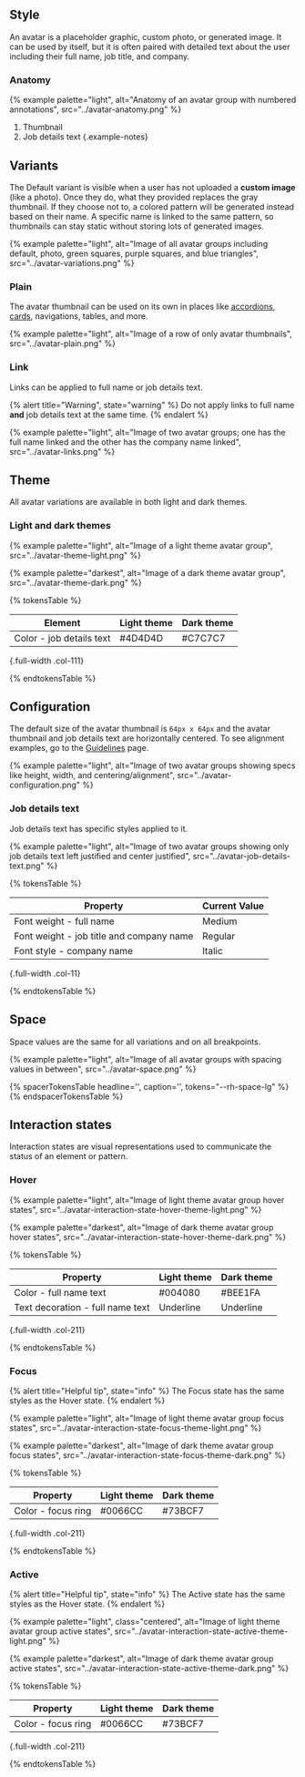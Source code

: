 <style>
.col-211 th { width: 25%; }
.col-211 th:first-of-type { width: 50%; }
.col-111 th { width: 33%; }
.col-11 th { width: 50%; }
</style>

## Style

  An avatar is a placeholder graphic, custom photo, or generated image. It can 
  be used by itself, but it is often paired with detailed text about the user 
  including their full name, job title, and company.

### Anatomy

  {% example palette="light",
              alt="Anatomy of an avatar group with numbered annotations",
              src="../avatar-anatomy.png" %}

  1. Thumbnail
  2. Job details text
  {.example-notes}


## Variants

  The Default variant is visible when a user has not uploaded a **custom image** 
  (like a photo). Once they do, what they provided replaces the gray thumbnail. 
  If they choose not to, a colored pattern will be generated instead based on 
  their name. A specific name is linked to the same pattern, so thumbnails can 
  stay static without storing lots of generated images.

  {% example palette="light",
              alt="Image of all avatar groups including default, photo, green squares, purple squares, and blue triangles",
              src="../avatar-variations.png" %}

### Plain
  The avatar thumbnail can be used on its own in places like 
  [accordions](https://ux.redhat.com/elements/accordion/), 
  [cards](https://ux.redhat.com/elements/card/), navigations, tables, and more.

  {% example palette="light",
              alt="Image of a row of only avatar thumbnails",
              src="../avatar-plain.png" %}

### Link
  Links can be applied to full name or job details text.

  {% alert title="Warning", state="warning" %}
  Do not apply links to full name **and** job details text at the same time.
  {% endalert %}

  {% example palette="light",
              alt="Image of two avatar groups; one has the full name linked and the other has the company name linked",
              src="../avatar-links.png" %}


## Theme

  All avatar variations are available in both light and dark themes.

### Light and dark themes

  {% example palette="light",
              alt="Image of a light theme avatar group",
              src="../avatar-theme-light.png" %}

  {% example palette="darkest",
              alt="Image of a dark theme avatar group",
              src="../avatar-theme-dark.png" %}

  {% tokensTable %}

  | Element                  | Light theme | Dark theme |
  | ------------------------ | ----------- | ---------- |
  | Color - job details text |#4D4D4D     |#C7C7C7    |

  {.full-width .col-111}

  {% endtokensTable %}


## Configuration

  The default size of the avatar thumbnail is `64px x 64px` and the avatar 
  thumbnail and job details text are horizontally centered. To see alignment 
  examples, go to the 
  [Guidelines](https://ux.redhat.com/elements/avatar/guidelines/) page.

  {% example palette="light",
              alt="Image of two avatar groups showing specs like height, width, and centering/alignment",
              src="../avatar-configuration.png" %}

### Job details text
  Job details text has specific styles applied to it.

  {% example palette="light",
              alt="Image of two avatar groups showing only job details text left justified and center justified",
              src="../avatar-job-details-text.png" %}

  {% tokensTable %}

  | Property                                 | Current Value |
  | ---------------------------------------- | ------------- |
  | Font weight - full name                  | Medium        |
  | Font weight - job title and company name | Regular       |
  | Font style - company name                | Italic        |

  {.full-width .col-11}

  {% endtokensTable %}


## Space
  Space values are the same for all variations and on all breakpoints.

  {% example palette="light",
              alt="Image of all avatar groups with spacing values in between",
              src="../avatar-space.png" %}

  {% spacerTokensTable 
      headline='',
      caption='',
      tokens="--rh-space-lg" %}
  {% endspacerTokensTable %}


## Interaction states

  Interaction states are visual representations used to communicate the status 
  of an element or pattern.

### Hover

  {% example palette="light",
             alt="Image of light theme avatar group hover states",
             src="../avatar-interaction-state-hover-theme-light.png" %}

  {% example palette="darkest",
              alt="Image of dark theme avatar group hover states",
              src="../avatar-interaction-state-hover-theme-dark.png" %}

  {% tokensTable %}

  | Property                         | Light theme | Dark theme |
  | -------------------------------- | ----------- | ---------- |
  | Color - full name text           |#004080     |#BEE1FA    |
  | Text decoration - full name text | Underline   | Underline  |

  {.full-width .col-211}

  {% endtokensTable %}

### Focus

  {% alert title="Helpful tip", state="info" %}
  The Focus state has the same styles as the Hover state.
  {% endalert %}

  {% example palette="light",
              alt="Image of light theme avatar group focus states",
              src="../avatar-interaction-state-focus-theme-light.png" %}

  {% example palette="darkest",
              alt="Image of dark theme avatar group focus states",
              src="../avatar-interaction-state-focus-theme-dark.png" %}

  {% tokensTable %}

  | Property           | Light theme | Dark theme |
  | ------------------ | ----------- | ---------- |
  | Color - focus ring |#0066CC     |#73BCF7    |

  {.full-width .col-211}

  {% endtokensTable %}

### Active

  {% alert title="Helpful tip", state="info" %}
  The Active state has the same styles as the Hover state.
  {% endalert %}

  {% example palette="light",
             class="centered",
             alt="Image of light theme avatar group active states",
             src="../avatar-interaction-state-active-theme-light.png" %}

  {% example palette="darkest",
              alt="Image of dark theme avatar group active states",
              src="../avatar-interaction-state-active-theme-dark.png" %}

  {% tokensTable %}

  | Property           | Light theme | Dark theme |
  | ------------------ | ----------- | ---------- |
  | Color - focus ring |#0066CC     |#73BCF7    |

  {.full-width .col-211}

  {% endtokensTable %}


